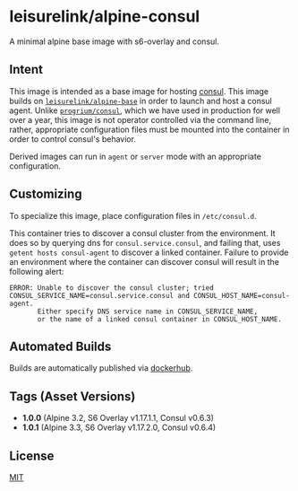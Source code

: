 # leisurelink/alpine-consul

A minimal alpine base image with s6-overlay and consul.

## Intent

This image is intended as a base image for hosting [consul](https://www.consul.io/). This image builds on [`leisurelink/alpine-base`](https://hub.docker.com/r/leisurelink/alpine-base/) in order to launch and host a consul agent. Unlike [`progrium/consul`](https://hub.docker.com/r/progrium/consul/), which we have used in production for well over a year, this image is not operator controlled via the command line, rather, appropriate configuration files must be mounted into the container in order to control consul's behavior.

Derived images can run in `agent` or `server` mode with an appropriate configuration.

## Customizing

To specialize this image, place configuration files in `/etc/consul.d`.

This container tries to discover a consul cluster from the environment. It does so by querying dns for `consul.service.consul`, and failing that, uses `getent hosts consul-agent` to discover a linked container. Failure to provide an environment where the container can discover consul will result in the following alert:

```
ERROR: Unable to discover the consul cluster; tried CONSUL_SERVICE_NAME=consul.service.consul and CONSUL_HOST_NAME=consul-agent.
       Either specify DNS service name in CONSUL_SERVICE_NAME,
       or the name of a linked consul container in CONSUL_HOST_NAME.
```

## Automated Builds

Builds are automatically published via [dockerhub](https://hub.docker.com/r/leisurelink/alpine-consul/).

## Tags (Asset Versions)

* **1.0.0** (Alpine 3.2, S6 Overlay v1.17.1.1, Consul v0.6.3)
* **1.0.1** (Alpine 3.3, S6 Overlay v1.17.2.0, Consul v0.6.4)

## License

[MIT](https://github.com/LeisureLink/alpine-consul/blob/master/LICENSE)
